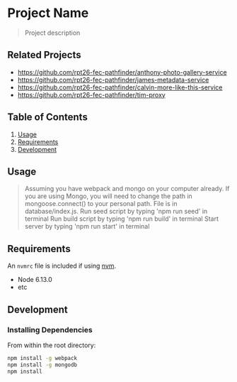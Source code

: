 # Project Name

> Project description

## Related Projects

  - https://github.com/rpt26-fec-pathfinder/anthony-photo-gallery-service
  - https://github.com/rpt26-fec-pathfinder/james-metadata-service
  - https://github.com/rpt26-fec-pathfinder/calvin-more-like-this-service
  - https://github.com/rpt26-fec-pathfinder/tim-proxy

## Table of Contents

1. [Usage](#Usage)
1. [Requirements](#requirements)
1. [Development](#development)

## Usage

> Assuming you have webpack and mongo on your computer already.
> If you are using Mongo, you will need to change the path in mongoose.connect() to your personal path. File is in database/index.js.
> Run seed script by typing 'npm run seed' in terminal
> Run build script by typing 'npm run build' in terminal
> Start server by typing 'npm run start' in terminal

## Requirements

An `nvmrc` file is included if using [nvm](https://github.com/creationix/nvm).

- Node 6.13.0
- etc

## Development

### Installing Dependencies

From within the root directory:

```sh
npm install -g webpack
npm install -g mongodb
npm install
```

